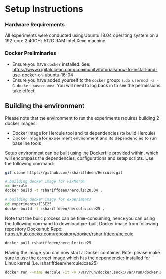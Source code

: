 # Setup Instructions
### Hardware Requirements
All experiments were conducted using Ubuntu 18.04 operating system on a 192-core 2.40GHz 512G RAM Intel Xeon
machine.


### Docker Preliminaries
* Ensure you have `docker` installed.
  See: https://www.digitalocean.com/community/tutorials/how-to-install-and-use-docker-on-ubuntu-16-04
* Ensure you have added yourself to the `docker` group: `sudo usermod -a -G
  docker <username>`. You will need to log back in to see the permissions take effect.



## Building the environment
Please note that the environment to run the experiments requires building 2 docker images:
* Docker image for Hercule tool and its dependencies (to build Hercule)
* Docker image for experiment environment and its dependencies to run baseline tools

Setup environment can be built using the Dockerfile provided within, which will encompass the dependencies, configurations
and setup scripts. Use the following command:

```bash
git clone https://github.com/rshariffdeen/Hercule.git

# building docker image for FixMorph
cd Hercule
docker build -t rshariffdeen/hercule:20.04 .

# building docker image for experiments
cd experiments/ICSE25
docker build -t rshariffdeen/hercule:icse25 .
```

Note that the build process can be time-consuming, hence you can using the following command to download pre-built Docker image from following repository Dockerhub Repo: https://hub.docker.com/repository/docker/rshariffdeen/hercule
```bash
docker pull rshariffdeen/hercule:icse25
```

Having the image, you can now start a Docker container. 
Note: please make sure to use the correct image which has the dependencies installed for Linux kernel (i.e. rshariffdeen/hercule:icse25)

[comment]: <> (We recommend linking the container to folders in the filesystem,)
[comment]: <> (so that it is possible to check the logs and generated outputs also outside of the Docker container. )

```bash
docker run --name Hercule -it -v /var/run/docker.sock:/var/run/docker.sock rshariffdeen/hercule:icse25 bash
```
